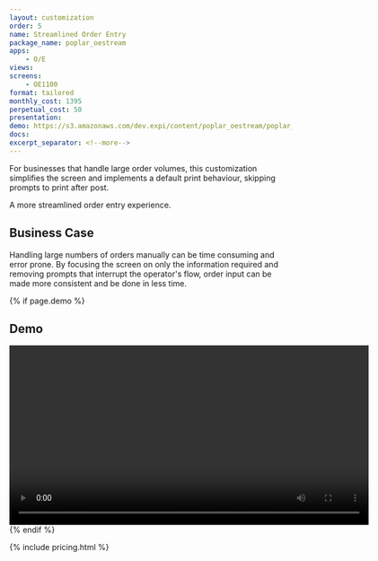 ```yaml
---
layout: customization
order: 5
name: Streamlined Order Entry
package_name: poplar_oestream
apps:
    - O/E
views:
screens:
    - OE1100
format: tailored
monthly_cost: 1395
perpetual_cost: 50
presentation: 
demo: https://s3.amazonaws.com/dev.expi/content/poplar_oestream/poplar_oestream.mp4
docs: 
excerpt_separator: <!--more-->
---
```


For businesses that handle large order volumes, this 
customization simplifies the screen and implements a default
print behaviour, skipping prompts to print after post.  

A more streamlined order entry experience.
<!--more-->

## Business Case

Handling large numbers of orders manually can be time consuming and
error prone.  By focusing the screen on only the information required
and removing prompts that interrupt the operator's flow, order input 
can be made more consistent and be done in less time.

{% if page.demo %}
## Demo

<video width="640" controls>
  <source src="{{ page.demo }}" type="video/mp4">
  Your browser doesn't support the video tag.
</video>
{% endif %}

{% include pricing.html %}
